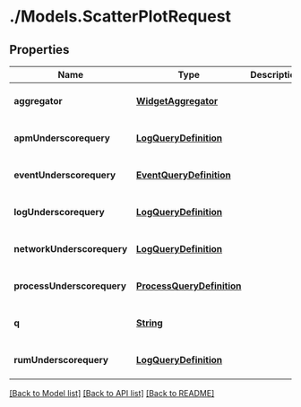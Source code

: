 # ./Models.ScatterPlotRequest
## Properties

Name | Type | Description | Notes
------------ | ------------- | ------------- | -------------
**aggregator** | [**WidgetAggregator**][1] |  | [optional] [default to null]
**apmUnderscorequery** | [**LogQueryDefinition**][2] |  | [optional] [default to null]
**eventUnderscorequery** | [**EventQueryDefinition**][3] |  | [optional] [default to null]
**logUnderscorequery** | [**LogQueryDefinition**][2] |  | [optional] [default to null]
**networkUnderscorequery** | [**LogQueryDefinition**][2] |  | [optional] [default to null]
**processUnderscorequery** | [**ProcessQueryDefinition**][4] |  | [optional] [default to null]
**q** | [**String**][5] |  | [optional] [default to null]
**rumUnderscorequery** | [**LogQueryDefinition**][2] |  | [optional] [default to null]

[[Back to Model list]][6] [[Back to API list]][7] [[Back to README]][8]

[1]: WidgetAggregator.md
[2]: LogQueryDefinition.md
[3]: EventQueryDefinition.md
[4]: ProcessQueryDefinition.md
[5]: string.md
[6]: ../README.md#documentation-for-models
[7]: ../README.md#documentation-for-api-endpoints
[8]: ../README.md
